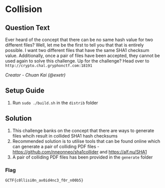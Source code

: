 # Collision

## Question Text
Ever heard of the concept that there can be no same hash value for two different files? Well, let me be the first to tell you that that is entirely possible. 
I want two different files that have the same SHA1 checksum value. Additionally, once a pair of files have been accepted, they cannot be used again to solve this challenge. 
Up for the challenge? Head over to `http://crypto.chal.gryphonctf.com:18191`

*Creator - Chuan Kai (@exetr)*

## Setup Guide
1. Run `sudo ./build.sh` in the `distrib` folder

## Solution
1. This challenge banks on the concept that there are ways to generate files whcih result in collided SHA1 hash checksums
2. Recommended solution is to utilise tools that can be found online which can generate a pair of colliding PDF files - https://github.com/nneonneo/sha1collider and  https://alf.nu/SHA1
3. A pair of colliding PDF files has been provided in the `generate` folder
### Flag
`GCTF{c0llisi0n_av0id4nc3_f0r_n00b5}`
